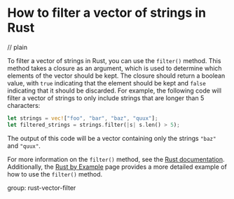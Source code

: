 # How to filter a vector of strings in Rust
// plain

To filter a vector of strings in Rust, you can use the `filter()` method. This method takes a closure as an argument, which is used to determine which elements of the vector should be kept. The closure should return a boolean value, with `true` indicating that the element should be kept and `false` indicating that it should be discarded. For example, the following code will filter a vector of strings to only include strings that are longer than 5 characters:
```rust
let strings = vec!["foo", "bar", "baz", "quux"];
let filtered_strings = strings.filter(|s| s.len() > 5);
```
The output of this code will be a vector containing only the strings `"baz"` and `"quux"`.

For more information on the `filter()` method, see the [Rust documentation](https://doc.rust-lang.org/std/iter/trait.Iterator.html#method.filter). Additionally, the [Rust by Example](https://doc.rust-lang.org/rust-by-example/iter/filter.html) page provides a more detailed example of how to use the `filter()` method.

group: rust-vector-filter